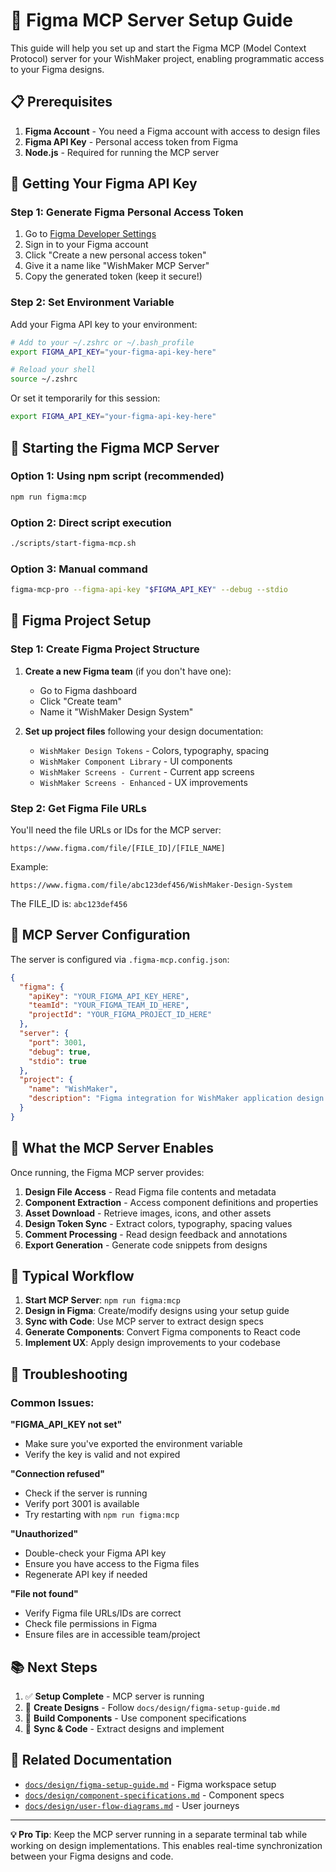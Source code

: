 # 🔧 Figma MCP Server Setup Guide

This guide will help you set up and start the Figma MCP (Model Context Protocol) server for your WishMaker project, enabling programmatic access to your Figma designs.

## 📋 Prerequisites

1. **Figma Account** - You need a Figma account with access to design files
2. **Figma API Key** - Personal access token from Figma
3. **Node.js** - Required for running the MCP server

## 🔑 Getting Your Figma API Key

### Step 1: Generate Figma Personal Access Token

1. Go to [Figma Developer Settings](https://www.figma.com/developers/api#access-tokens)
2. Sign in to your Figma account
3. Click "Create a new personal access token"
4. Give it a name like "WishMaker MCP Server"
5. Copy the generated token (keep it secure!)

### Step 2: Set Environment Variable

Add your Figma API key to your environment:

```bash
# Add to your ~/.zshrc or ~/.bash_profile
export FIGMA_API_KEY="your-figma-api-key-here"

# Reload your shell
source ~/.zshrc
```

Or set it temporarily for this session:
```bash
export FIGMA_API_KEY="your-figma-api-key-here"
```

## 🚀 Starting the Figma MCP Server

### Option 1: Using npm script (recommended)
```bash
npm run figma:mcp
```

### Option 2: Direct script execution
```bash
./scripts/start-figma-mcp.sh
```

### Option 3: Manual command
```bash
figma-mcp-pro --figma-api-key "$FIGMA_API_KEY" --debug --stdio
```

## 📁 Figma Project Setup

### Step 1: Create Figma Project Structure

1. **Create a new Figma team** (if you don't have one):
   - Go to Figma dashboard
   - Click "Create team"
   - Name it "WishMaker Design System"

2. **Set up project files** following your design documentation:
   - `WishMaker Design Tokens` - Colors, typography, spacing
   - `WishMaker Component Library` - UI components
   - `WishMaker Screens - Current` - Current app screens
   - `WishMaker Screens - Enhanced` - UX improvements

### Step 2: Get Figma File URLs

You'll need the file URLs or IDs for the MCP server:

```
https://www.figma.com/file/[FILE_ID]/[FILE_NAME]
```

Example:
```
https://www.figma.com/file/abc123def456/WishMaker-Design-System
```

The FILE_ID is: `abc123def456`

## 🔧 MCP Server Configuration

The server is configured via `.figma-mcp.config.json`:

```json
{
  "figma": {
    "apiKey": "YOUR_FIGMA_API_KEY_HERE",
    "teamId": "YOUR_FIGMA_TEAM_ID_HERE",
    "projectId": "YOUR_FIGMA_PROJECT_ID_HERE"
  },
  "server": {
    "port": 3001,
    "debug": true,
    "stdio": true
  },
  "project": {
    "name": "WishMaker",
    "description": "Figma integration for WishMaker application design system and UX prototyping"
  }
}
```

## 🎯 What the MCP Server Enables

Once running, the Figma MCP server provides:

1. **Design File Access** - Read Figma file contents and metadata
2. **Component Extraction** - Access component definitions and properties
3. **Asset Download** - Retrieve images, icons, and other assets
4. **Design Token Sync** - Extract colors, typography, spacing values
5. **Comment Processing** - Read design feedback and annotations
6. **Export Generation** - Generate code snippets from designs

## 🔄 Typical Workflow

1. **Start MCP Server**: `npm run figma:mcp`
2. **Design in Figma**: Create/modify designs using your setup guide
3. **Sync with Code**: Use MCP server to extract design specs
4. **Generate Components**: Convert Figma components to React code
5. **Implement UX**: Apply design improvements to your codebase

## 🐛 Troubleshooting

### Common Issues:

**"FIGMA_API_KEY not set"**
- Make sure you've exported the environment variable
- Verify the key is valid and not expired

**"Connection refused"**
- Check if the server is running
- Verify port 3001 is available
- Try restarting with `npm run figma:mcp`

**"Unauthorized"**
- Double-check your Figma API key
- Ensure you have access to the Figma files
- Regenerate API key if needed

**"File not found"**
- Verify Figma file URLs/IDs are correct
- Check file permissions in Figma
- Ensure files are in accessible team/project

## 📚 Next Steps

1. ✅ **Setup Complete** - MCP server is running
2. 📐 **Create Designs** - Follow `docs/design/figma-setup-guide.md`
3. 🎨 **Build Components** - Use component specifications
4. 🔄 **Sync & Code** - Extract designs and implement

## 🔗 Related Documentation

- [`docs/design/figma-setup-guide.md`](./figma-setup-guide.md) - Figma workspace setup
- [`docs/design/component-specifications.md`](./component-specifications.md) - Component specs
- [`docs/design/user-flow-diagrams.md`](./user-flow-diagrams.md) - User journeys

---

**💡 Pro Tip**: Keep the MCP server running in a separate terminal tab while working on design implementations. This enables real-time synchronization between your Figma designs and code.